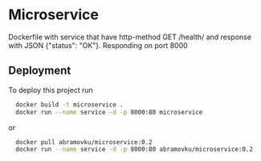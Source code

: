
# Microservice
Dockerfile with service that have http-method  GET /health/ and response with JSON {"status": "OK"}. Responding on port 8000




## Deployment

To deploy this project run

```bash
  docker build -t microservice .
  docker run --name service -d -p 8000:80 microservice
```

or 

```bash
  docker pull abramovku/microservice:0.2
  docker run --name service -d -p 8000:80 abramovku/microservice:0.2
```

